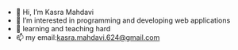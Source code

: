- 👋 Hi, I’m Kasra Mahdavi
- 👀 I’m interested in programming and developing web applications
- 🌱 learning and teaching hard
- 📫 my email:kasra.mahdavi.624@gmail.com

<!---
kasra624/kasra624 is a ✨ special ✨ repository because its `README.md` (this file) appears on your GitHub profile.
You can click the Preview link to take a look at your changes.
--->
